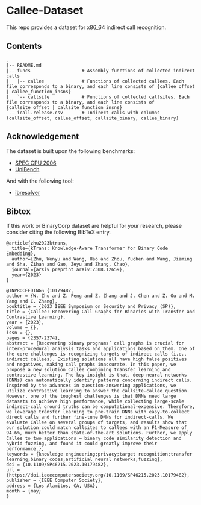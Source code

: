 # Callee-Dataset

This repo provides a dataset for x86_64 indirect call recognition.


## Contents

```
.
|-- README.md
|-- funcs                   # Assembly functions of collected indirect calls
|   |-- callee              # Functions of collected callees. Each file corresponds to a binary, and each line consists of {callee_offset | callee_function_insns}
|   `-- callsite            # Functions of collected callsites. Each file corresponds to a binary, and each line consists of {callsite_offset | callsite_function_insns}
`-- icall.release.csv       # Indirect calls with columns (callsite_offset, callee_offset, callsite_binary, callee_binary)
```

## Acknowledgement

The dataset is built upon the following benchmarks:

 * [SPEC CPU 2006](https://www.spec.org/cpu2006/)
 * [UniBench](https://github.com/unifuzz/unibench)

And with the following tool:

 * [ibresolver](https://github.com/Learner0x5a/ibresolver)

## Bibtex
If this work or BinaryCorp dataset are helpful for your research, please consider citing the following BibTeX entry.

```
@article{zhu2023ktrans,
  title={kTrans: Knowledge-Aware Transformer for Binary Code Embedding},
  author={Zhu, Wenyu and Wang, Hao and Zhou, Yuchen and Wang, Jiaming and Sha, Zihan and Gao, Zeyu and Zhang, Chao},
  journal={arXiv preprint arXiv:2308.12659},
  year={2023}
}

@INPROCEEDINGS {10179482,
author = {W. Zhu and Z. Feng and Z. Zhang and J. Chen and Z. Ou and M. Yang and C. Zhang},
booktitle = {2023 IEEE Symposium on Security and Privacy (SP)},
title = {Callee: Recovering Call Graphs for Binaries with Transfer and Contrastive Learning},
year = {2023},
volume = {},
issn = {},
pages = {2357-2374},
abstract = {Recovering binary programs’ call graphs is crucial for inter-procedural analysis tasks and applications based on them. One of the core challenges is recognizing targets of indirect calls (i.e., indirect callees). Existing solutions all have high false positives and negatives, making call graphs inaccurate. In this paper, we propose a new solution Callee combining transfer learning and contrastive learning. The key insight is that, deep neural networks (DNNs) can automatically identify patterns concerning indirect calls. Inspired by the advances in question-answering applications, we utilize contrastive learning to answer the callsite-callee question. However, one of the toughest challenges is that DNNs need large datasets to achieve high performance, while collecting large-scale indirect-call ground truths can be computational-expensive. Therefore, we leverage transfer learning to pre-train DNNs with easy-to-collect direct calls and further fine-tune DNNs for indirect-calls. We evaluate Callee on several groups of targets, and results show that our solution could match callsites to callees with an F1-Measure of 94.6%, much better than state-of-the-art solutions. Further, we apply Callee to two applications – binary code similarity detection and hybrid fuzzing, and found it could greatly improve their performance.},
keywords = {knowledge engineering;privacy;target recognition;transfer learning;binary codes;artificial neural networks;fuzzing},
doi = {10.1109/SP46215.2023.10179482},
url = {https://doi.ieeecomputersociety.org/10.1109/SP46215.2023.10179482},
publisher = {IEEE Computer Society},
address = {Los Alamitos, CA, USA},
month = {may}
}

```